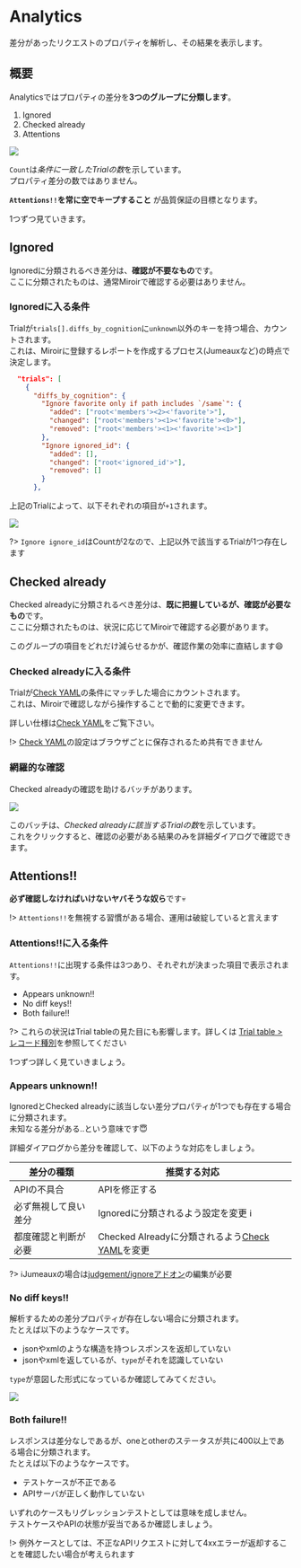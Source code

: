 Analytics
=========

差分があったリクエストのプロパティを解析し、その結果を表示します。


概要
----

Analyticsではプロパティの差分を**3つのグループに分類します**。

1. Ignored
2. Checked already
3. Attentions

![](./resources/analytics/summary.png)

`Count`は*条件に一致したTrialの数*を示しています。  
プロパティ差分の数ではありません。

**`Attentions!!`を常に空でキープすること** が品質保証の目標となります。

1つずつ見ていきます。


Ignored
-------

Ignoredに分類されるべき差分は、**確認が不要なもの**です。  
ここに分類されたものは、通常Miroirで確認する必要はありません。

### Ignoredに入る条件

Trialが`trials[].diffs_by_cognition`に`unknown`以外のキーを持つ場合、カウントされます。  
これは、Miroirに登録するレポートを作成するプロセス(Jumeauxなど)の時点で決定します。

```json
  "trials": [
    {
      "diffs_by_cognition": {
        "Ignore favorite only if path includes `/same`": {
          "added": ["root<'members'><2><'favorite'>"],
          "changed": ["root<'members'><1><'favorite'><0>"],
          "removed": ["root<'members'><1><'favorite'><1>"]
        },
        "Ignore ignored_id": {
          "added": [],
          "changed": ["root<'ignored_id'>"],
          "removed": []
        }
      },
```

上記のTrialによって、以下それぞれの項目が`+1`されます。

![](./resources/analytics/ignored.png)

?> `Ignore ignore_id`はCountが2なので、上記以外で該当するTrialが1つ存在します


Checked already
---------------

Checked alreadyに分類されるべき差分は、**既に把握しているが、確認が必要なもの**です。  
ここに分類されたものは、状況に応じてMiroirで確認する必要があります。

このグループの項目をどれだけ減らせるかが、確認作業の効率に直結します😄

### Checked alreadyに入る条件

Trialが[Check YAML]の条件にマッチした場合にカウントされます。  
これは、Miroirで確認しながら操作することで動的に変更できます。

詳しい仕様は[Check YAML]をご覧下さい。

[Check YAML]: checkyaml

!> [Check YAML]の設定はブラウザごとに保存されるため共有できません

### 網羅的な確認

Checked alreadyの確認を助けるバッチがあります。

![](./resources/analytics/checked_already.png)

このバッチは、*Checked alreadyに該当するTrialの数*を示しています。  
これをクリックすると、確認の必要がある結果のみを詳細ダイアログで確認できます。


Attentions!!
------------

**必ず確認しなければいけないヤバそうな奴ら**です💀

!> `Attentions!!`を無視する習慣がある場合、運用は破綻していると言えます

### Attentions!!に入る条件

`Attentions!!`に出現する条件は3つあり、それぞれが決まった項目で表示されます。

* Appears unknown!!
* No diff keys!!
* Both failure!!

?> これらの状況はTrial tableの見た目にも影響します。詳しくは [Trial table > レコード種別](trialtable?id=レコード種別)を参照してください

1つずつ詳しく見ていきましょう。

### Appears unknown!!

IgnoredとChecked alreadyに該当しない差分プロパティが1つでも存在する場合に分類されます。  
未知なる差分がある..という意味です😇

詳細ダイアログから差分を確認して、以下のような対応をしましょう。

|      差分の種類      |                   推奨する対応                    |
| -------------------- | ------------------------------------------------- |
| APIの不具合          | APIを修正する                                     |
| 必ず無視して良い差分 | Ignoredに分類されるよう設定を変更 ℹ️              |
| 都度確認と判断が必要 | Checked Alreadyに分類されるよう[Check YAML]を変更 |

?> ℹ️Jumeauxの場合は[judgement/ignoreアドオン](https://tadashi-aikawa.github.io/jumeaux/ja/addons/judgement/#ignore)の編集が必要

### No diff keys!!

解析するための差分プロパティが存在しない場合に分類されます。  
たとえば以下のようなケースです。

* jsonやxmlのような構造を持つレスポンスを返却していない
* jsonやxmlを返しているが、`type`がそれを認識していない

`type`が意図した形式になっているか確認してみてください。

![](./resources/analytics/type.png)


### Both failure!!

レスポンスは差分なしであるが、oneとotherのステータスが共に400以上である場合に分類されます。  
たとえば以下のようなケースです。

* テストケースが不正である
* APIサーバが正しく動作していない

いずれのケースもリグレッションテストとしては意味を成しません。  
テストケースやAPIの状態が妥当であるか確認しましょう。

!> 例外ケースとしては、不正なAPIリクエストに対して4xxエラーが返却することを確認したい場合が考えられます
